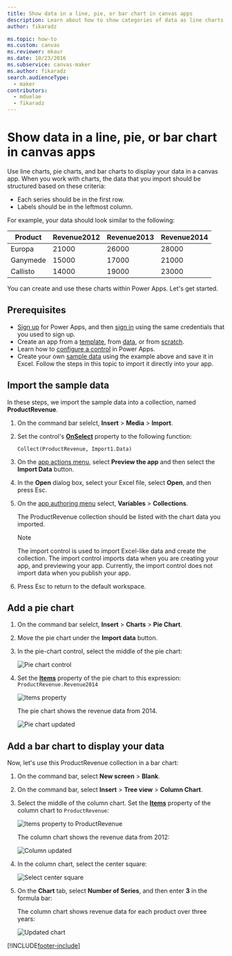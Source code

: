 ```yaml
---
title: Show data in a line, pie, or bar chart in canvas apps
description: Learn about how to show categories of data as line charts, pie charts, or bar charts in a canvas app.
author: fikaradz

ms.topic: how-to
ms.custom: canvas
ms.reviewer: mkaur
ms.date: 10/23/2016
ms.subservice: canvas-maker
ms.author: fikaradz
search.audienceType: 
  - maker
contributors:
  - mduelae
  - fikaradz
---
```

# Show data in a line, pie, or bar chart in canvas apps

Use line charts, pie charts, and bar charts to display your data in a canvas app. When you work with charts, the data that you import should be structured based on these criteria:

* Each series should be in the first row.
* Labels should be in the leftmost column.

For example, your data should look similar to the following:


|Product  |Revenue2012  |Revenue2013 | Revenue2014|
|----------|-----------|------------|------------|
|Europa    |21000      |26000      | 28000       |
|Ganymede    |15000      |17000      | 21000       |
|Callisto    |14000      |19000      | 23000       |

You can create and use these charts within Power Apps. Let's get started.

## Prerequisites

* [Sign up](../signup-for-powerapps.md) for Power Apps, and then [sign in](https://make.powerapps.com?utm_source=padocs&utm_medium=linkinadoc&utm_campaign=referralsfromdoc) using the same credentials that you used to sign up.
* Create an app from a [template](get-started-test-drive.md), from [data](get-started-create-from-data.md), or from [scratch](get-started-create-from-blank.md).
* Learn how to [configure a control](add-configure-controls.md) in Power Apps.
* Create your own [sample data](/power-platform/admin/add-remove-sample-data) using the example above and save it in Excel. Follow the steps in this topic to import it directly into your app.

## Import the sample data
In these steps, we import the sample data into a collection, named **ProductRevenue**.

1. On the command bar selelct, **Insert** > **Media** > **Import**.

2. Set the control's **[OnSelect](controls/properties-core.md)** property to the following function:  

   ```Collect(ProductRevenue, Import1.Data)```

3. On the [app actions menu](power-apps-studio.md#2--app-actions), select **Preview the app** and then select the **Import Data** button.

4. In the **Open** dialog box, select your Excel file, select **Open**, and then press Esc.

5. On the [app authoring menu](power-apps-studio.md#5--app-authoring-menu) select, **Variables** > **Collections**.

    The ProductRevenue collection should be listed with the chart data you imported.

   > [!NOTE]
   > The import control is used to import Excel-like data and create the collection. The import control imports data when you are creating your app, and previewing your app. Currently, the import control does not import data when you publish your app.
   

6. Press Esc to return to the default workspace.

## Add a pie chart
1. On the command bar selelct, **Insert** > **Charts** > **Pie Chart**.

2. Move the pie chart under the **Import data** button.

3. In the pie-chart control, select the middle of the pie chart:   

    ![Pie chart control][10]

4. Set the **[Items](controls/properties-core.md)** property of the pie chart to this expression: `ProductRevenue.Revenue2014`

    ![Items property][2]  

    The pie chart shows the revenue data from 2014.

    ![Pie chart updated][3]  

## Add a bar chart to display your data
Now, let's use this ProductRevenue collection in a bar chart:

1. On the command bar, select **New screen** > **Blank**. 

2.  On the command bar, select **Insert** > **Tree view** > **Column Chart**.

3. Select the middle of the column chart. Set the **[Items](controls/properties-core.md)** property of the column chart to ```ProductRevenue```:

    ![Items property to ProductRevenue][12]  

    The column chart shows the revenue data from 2012:

    ![Column updated][4]  

4. In the column chart, select the center square:

    ![Select center square][5]

5. On the **Chart** tab, select **Number of Series**, and then enter **3** in the formula bar:

    The column chart shows revenue data for each product over three years:

    ![Updated chart][7]  

[1]: ./media/use-line-pie-bar-chart/productrevenuecollection.png
[2]: ./media/use-line-pie-bar-chart/itemsexpression.png
[3]: ./media/use-line-pie-bar-chart/piechart.png
[4]: ./media/use-line-pie-bar-chart/columnchart.png
[5]: ./media/use-line-pie-bar-chart/columnchartseries.png
[6]: ./media/use-line-pie-bar-chart/columnchartseriesfunction.png
[7]: ./media/use-line-pie-bar-chart/columnchartthreeyears.png
[8]: ./media/use-line-pie-bar-chart/preview.png
[9]: ./media/use-line-pie-bar-chart/tableformat.png
[10]: ./media/use-line-pie-bar-chart/middlepiechart.png
[11]: ./media/use-line-pie-bar-chart/import.png
[12]: ./media/use-line-pie-bar-chart/itemscolumnchart.png


[!INCLUDE[footer-include](../../includes/footer-banner.md)]
